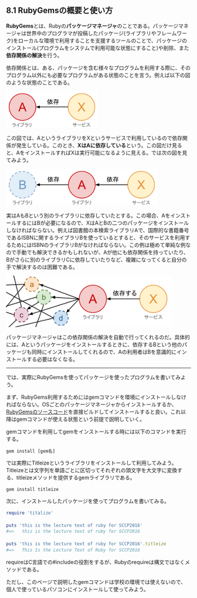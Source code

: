 ## 8.1 RubyGemsの概要と使い方

**RubyGems**とは、Rubyの**パッケージマネージャ**のことである。パッケージマネージャは世界中のプログラマが投稿したパッケージ(ライブラリやフレームワーク)をローカルな環境で利用することを支援するツールのことで、パッケージのインストール(プログラムをシステムで利用可能な状態にすること)や削除、また**依存関係の解決**を行う。

依存関係とは、ある、パッケージを含む様々なプログラムを利用する際に、そのプログラム以外にも必要なプログラムがある状態のことを言う。例えば以下の図のような状態のことである。

<img src="./img/ruby_gems1.png" height="100px" />

この図では、AというライブラリをXというサービスで利用しているので依存関係が発生している。このとき、**XはAに依存している**という。この図だけ見ると、AをインストールすればXは実行可能になるように見える。では次の図を見てみよう。

<img src="./img/ruby_gems2.png" height="100px" />

実はAもBという別のライブラリに依存していたとする。この場合、AをインストールするにはBが必要になるので、XはAとBの二つのパッケージをインストールしなければならない。例えば図書館の本検索ライブラリAで、国際的な書籍番号であるISBNに関するライブラリBを使っているとすると、そのサービスを利用するためにはISBNのライブラリBがなければならない。この例は極めて単純な例なので手動でも解決できるかもしれないが、Aが他にも依存関係を持っていたり、Bがさらに別のライブラリCに依存していたりなど、複雑になってくると自分の手で解決するのは困難である。

<img src="./img/ruby_gems4.png" height="140px" />

パッケージマネージャはこの依存関係の解決を自動で行ってくれるのだ。具体的には、Aというパッケージをインストールするときに、依存するBという他のパッケージも同時にインストールしてくれるので、Aの利用者はBを意識的にインストールする必要はなくなる。

---

では、実際にRubyGemsを使ってパッケージを使ったプログラムを書いてみよう。

まず、RubyGems利用するためにはgemコマンドを環境にインストールしなければならない。OSごとのパッケージマネージャからインストールするか、[RubyGemsのソースコード](https://rubygems.org/pages/download)を直接ビルドしてインストールすると良い。これ以降はgemコマンドが使える状態という前提で説明していく。

gemコマンドを利用してgemをインストールする時には以下のコマンドを実行する。

```
gem install [gem名]
```

では実際にTitleizeというライブラリをインストールして利用してみよう。
Titleizeとは文字列を単語ごとに区切ってそれぞれの頭文字を大文字に変換する、titleizeメソッドを提供するgemライブラリである。

```
gem install titleize
```

次に、インストールしたパッケージを使ってプログラムを書いてみる。

```ruby
require 'titalize'

puts 'this is the lecture text of ruby for SCCP2016'
#=>   this is the lecture text of ruby for SCCP2016

puts 'this is the lecture text of ruby for SCCP2016'.titleize
#=>   This Is the Lecture Text of Ruby for SCCP2016
```

requireはC言語での#includeの役割をするが、Rubyのrequireは構文ではなくメソッドである。

ただし、このページで説明したgemコマンドは学校の環境では使えないので、個人で使っているパソコンにインストールして使ってみよう。
